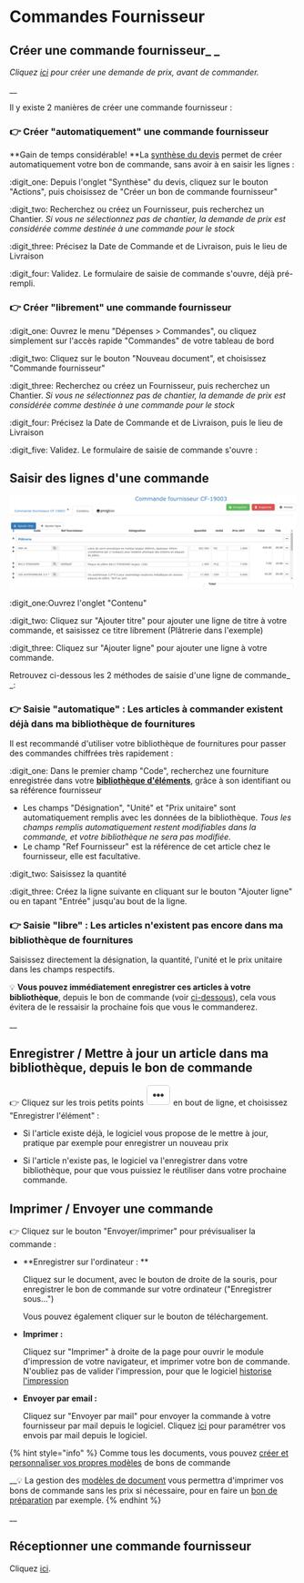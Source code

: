 # Commandes Fournisseur

## Créer une commande fournisseur_ _

_Cliquez _[_ici_](../../les-devis/creer-and-saisir-un-devis/synthese-du-devis.md#le-bouton-actions)_ pour créer une demande de prix, avant de commander._

__

Il y existe 2 manières de créer une commande fournisseur :

### :point_right: Créer "automatiquement" une commande fournisseur

**Gain de temps considérable!  **La [synthèse du devis](../../les-devis/creer-and-saisir-un-devis/synthese-du-devis.md) permet de créer automatiquement votre bon de commande, sans avoir à en saisir les lignes :

:digit_one: Depuis l'onglet "Synthèse" du devis, cliquez sur le bouton "Actions", puis choisissez de "Créer un bon de commande fournisseur"

:digit_two: Recherchez ou créez un Fournisseur, puis recherchez un Chantier. _Si vous ne sélectionnez pas de chantier, la demande de prix est considérée comme destinée à une commande pour le stock_

:digit_three: Précisez la Date de Commande et de Livraison, puis le lieu de Livraison

:digit_four: Validez. Le formulaire de saisie de commande s'ouvre, déjà pré-rempli.



### :point_right: Créer "librement" une commande fournisseur

:digit_one: Ouvrez le menu "Dépenses > Commandes", ou cliquez simplement sur l'accès rapide "Commandes" de votre tableau de bord

:digit_two: Cliquez sur le bouton "Nouveau document", et choisissez "Commande fournisseur"

:digit_three: Recherchez ou créez un Fournisseur, puis recherchez un Chantier. _Si vous ne sélectionnez pas de chantier, la demande de prix est considérée comme destinée à une commande pour le stock_

:digit_four: Précisez la Date de Commande et de Livraison, puis le lieu de Livraison

:digit_five: Validez. Le formulaire de saisie de commande s'ouvre :



## Saisir des lignes d'une commande

![](../../../.gitbook/assets/screenshot-229a-.png)

:digit_one:Ouvrez l'onglet "Contenu"

:digit_two: Cliquez sur "Ajouter titre" pour ajouter une ligne de titre à votre commande, et saisissez ce titre librement (Plâtrerie dans l'exemple)

:digit_three: Cliquez sur "Ajouter ligne" pour ajouter une ligne à votre commande. 

Retrouvez ci-dessous les 2 méthodes de saisie d'une ligne de commande_ _:



### :point_right: Saisie "automatique" :  Les articles à commander existent déjà dans ma bibliothèque de fournitures

Il est recommandé d'utiliser votre bibliothèque de fournitures pour passer des commandes chiffrées très rapidement :

:digit_one: Dans le premier champ "Code", recherchez une fourniture enregistrée dans votre [**bibliothèque d'éléments**](../../bibliotheque-de-chiffrage/la-bibliotheque-delements.md), grâce à son identifiant ou sa référence fournisseur

* Les champs "Désignation", "Unité" et "Prix unitaire" sont automatiquement remplis avec les données de la bibliothèque. _Tous les champs remplis automatiquement restent modifiables dans la commande, et votre bibliothèque ne sera pas modifiée._
* Le champ "Ref Fournisseur" est la référence de cet article chez le fournisseur, elle est facultative.

:digit_two: Saisissez la quantité

:digit_three: Créez la ligne suivante en cliquant sur le bouton "Ajouter ligne" ou en tapant "Entrée" jusqu'au bout de la ligne.



### :point_right: Saisie "libre" :  Les articles n'existent pas encore dans ma bibliothèque de fournitures

Saisissez directement la désignation, la quantité, l'unité et le prix unitaire dans les champs respectifs.

:bulb: **Vous pouvez immédiatement enregistrer ces articles à votre bibliothèque**, depuis le bon de commande (voir [ci-dessous](bon-de-commande-fournisseur.md#enregistrer-mettre-a-jour-un-article-dans-ma-bibliotheque-depuis-le-bon-de-commande)), cela vous évitera de le ressaisir la prochaine fois que vous le commanderez.



__

## Enregistrer / Mettre à jour un article dans ma bibliothèque, depuis le bon de commande



:point_right: Cliquez sur les trois petits points ![](../../../.gitbook/assets/screenshot-228-.png) en bout de ligne, et choisissez "Enregistrer l'élément" :

*   Si l'article existe déjà, le logiciel vous propose de le mettre à jour, pratique par exemple pour enregistrer un nouveau prix


*   Si l'article n'existe pas, le logiciel va l'enregistrer dans votre bibliothèque, pour que vous puissiez le réutiliser dans votre prochaine commande.



## Imprimer / Envoyer une commande



:point_right: Cliquez sur le bouton "Envoyer/imprimer" pour prévisualiser la commande :

*   **Enregistrer sur l'ordinateur : **

    Cliquez sur le document, avec le bouton de droite de la souris, pour enregistrer le bon de commande sur votre ordinateur ("Enregistrer sous...")

    Vous pouvez également cliquer sur le bouton de téléchargement.
*   **Imprimer :**

    Cliquez sur "Imprimer" à droite de la page pour ouvrir le module d'impression de votre navigateur, et imprimer votre bon de commande. N'oubliez pas de valider l'impression, pour que le logiciel [historise l'impression](../../../faq-aides-trucs-et-astuces/trucs-et-astuces.md#validation-de-limpression-dun-document)
*   **Envoyer par email :**

    Cliquez sur "Envoyer par mail" pour envoyer la commande à votre fournisseur par mail depuis le logiciel. Cliquez [ici](../../../aide-au-demarrage/parametrage-de-mon-entreprise/envois-par-mail/parametrer-ma-propre-adresse-mail.md) pour paramétrer vos envois par mail depuis le logiciel.



{% hint style="info" %}
Comme tous les documents, vous pouvez [créer et personnaliser vos propres modèles](../../modeles-de-document.md#creer-un-modele) de bons de commande

__:bulb: La gestion des [modèles de document](../../modeles-de-document.md#section-corps-de-document) vous permettra d'imprimer vos bons de commande sans les prix si nécessaire, pour en faire un [bon de préparation](../../les-devis/creer-and-saisir-un-devis/synthese-du-devis.md#creer-un-bon-de-preparation) par exemple.
{% endhint %}

__

## Réceptionner une commande fournisseur

Cliquez [ici](../les-bons-de-livraison/).

